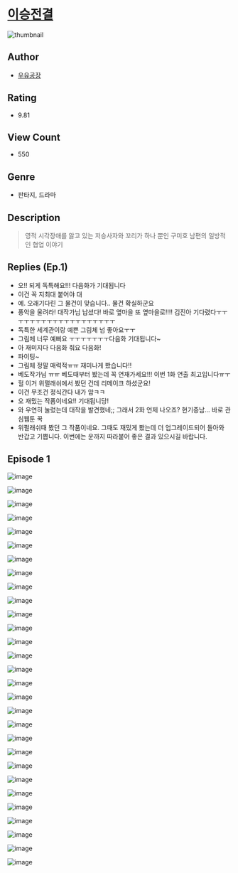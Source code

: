 # [이승전결](https://comic.naver.com/challenge/list?titleId=809941)
![thumbnail](https://image-comic.pstatic.net/user_contents_data/challenge_comic/2023/05/23/342062/upload_4050813288210523188_480x623.jpeg)

## Author
- [우유공장](https://comic.naver.com/artistTitle?id=342062)

## Rating
- 9.81

## View Count
- 550

## Genre
- 판타지, 드라마

## Description
> 영적 시각장애를 앓고 있는 저승사자와 꼬리가 하나 뿐인 구미호 남편의 일방적인 협업 이야기

## Replies (Ep.1)
- 오!! 되게 독특해요!!! 다음화가 기대됩니다
- 이건 꼭 지최대 붙어야 대
- 예. 오래기다린 그 물건이 맞습니다.. 물건 확실하군요
- 풍악을 울려라! 대작가님 납셨다! 바로 옆마을 또 옆마을로!!!! 김진아 기다렸다ㅜㅜㅜㅜㅜㅜㅜㅜㅜㅜㅜㅜㅜㅜㅜㅜㅜㅜㅜ
- 독특한 세계관이랑 예쁜 그림체 넘 좋아요ㅜㅜ
- 그림체 너무 예뻐요 ㅜㅜㅜㅜㅜㅜㅜ다음화 기대됩니다~
- 아 재미지다 다음화 줘요 다음화!
- 파이팅~
- 그림체 정말 매력적ㅠㅠ 재미나게 봤습니다!!
- 베도작가님 ㅠㅠ 베도때부터 봤는데 꼭 연재가세요!!! 이번 1화 연출 최고입니다ㅠㅜ
- 헐 이거 위펄래쉬에서 봤던 건데 리메이크 하셨군요!
- 이건 무조건 정식간다 내가 암ㅋㅋ
- 오 재밌는 작품이네요!! 기대됩니당!
- 와 우연히 눌렀는데 대작을 발견했네;; 그래서 2화 언제 나오죠? 현기증남... 바로 관심웹툰 꾹
- 위펄래쉬때 봤던 그 작품이네요. 그때도 재밌게 봤는데 더 업그레이드되어 돌아와 반갑고 기쁩니다. 이번에는 운까지 따라붙어 좋은 결과 있으시길 바랍니다.

## Episode 1
![image](https://image-comic.pstatic.net/user_contents_data/challenge_comic/2023/05/23/342062/upload_3847028893343297636.jpeg)

![image](https://image-comic.pstatic.net/user_contents_data/challenge_comic/2023/05/23/342062/upload_7017281345578689124.jpeg)

![image](https://image-comic.pstatic.net/user_contents_data/challenge_comic/2023/05/23/342062/upload_4062581349018645049.jpeg)

![image](https://image-comic.pstatic.net/user_contents_data/challenge_comic/2023/05/23/342062/upload_3919879235228480816.jpeg)

![image](https://image-comic.pstatic.net/user_contents_data/challenge_comic/2023/05/23/342062/upload_7090180086631064626.jpeg)

![image](https://image-comic.pstatic.net/user_contents_data/challenge_comic/2023/05/23/342062/upload_4062582431313901881.jpeg)

![image](https://image-comic.pstatic.net/user_contents_data/challenge_comic/2023/05/23/342062/upload_3978148747278377527.jpeg)

![image](https://image-comic.pstatic.net/user_contents_data/challenge_comic/2023/05/23/342062/upload_4063990896297272114.jpeg)

![image](https://image-comic.pstatic.net/user_contents_data/challenge_comic/2023/05/23/342062/upload_3617062526633850681.jpeg)

![image](https://image-comic.pstatic.net/user_contents_data/challenge_comic/2023/05/23/342062/upload_3473231228041781859.jpeg)

![image](https://image-comic.pstatic.net/user_contents_data/challenge_comic/2023/05/23/342062/upload_3918757539359307057.jpeg)

![image](https://image-comic.pstatic.net/user_contents_data/challenge_comic/2023/05/23/342062/upload_3833237507734254130.jpeg)

![image](https://image-comic.pstatic.net/user_contents_data/challenge_comic/2023/05/23/342062/upload_7363439685130465891.jpeg)

![image](https://image-comic.pstatic.net/user_contents_data/challenge_comic/2023/05/23/342062/upload_3617856580134319417.jpeg)

![image](https://image-comic.pstatic.net/user_contents_data/challenge_comic/2023/05/23/342062/upload_7305742816002520630.jpeg)

![image](https://image-comic.pstatic.net/user_contents_data/challenge_comic/2023/05/23/342062/upload_3760564204334048565.jpeg)

![image](https://image-comic.pstatic.net/user_contents_data/challenge_comic/2023/05/23/342062/upload_7004050925718354022.jpeg)

![image](https://image-comic.pstatic.net/user_contents_data/challenge_comic/2023/05/23/342062/upload_7148396117866603318.jpeg)

![image](https://image-comic.pstatic.net/user_contents_data/challenge_comic/2023/05/23/342062/upload_7291666691932841010.jpeg)

![image](https://image-comic.pstatic.net/user_contents_data/challenge_comic/2023/05/23/342062/upload_4049352214125491765.jpeg)

![image](https://image-comic.pstatic.net/user_contents_data/challenge_comic/2023/05/23/342062/upload_3833514597549172024.jpeg)

![image](https://image-comic.pstatic.net/user_contents_data/challenge_comic/2023/05/23/342062/upload_3847310139945267767.jpeg)

![image](https://image-comic.pstatic.net/user_contents_data/challenge_comic/2023/05/23/342062/upload_4120849945452492087.jpeg)

![image](https://image-comic.pstatic.net/user_contents_data/challenge_comic/2023/05/23/342062/upload_7219612589804041777.jpeg)

![image](https://image-comic.pstatic.net/user_contents_data/challenge_comic/2023/05/23/342062/upload_7003717777956693350.jpeg)

![image](https://image-comic.pstatic.net/user_contents_data/challenge_comic/2023/05/23/342062/upload_3618421737670140976.jpeg)

![image](https://image-comic.pstatic.net/user_contents_data/challenge_comic/2023/05/23/342062/upload_7365135140633195314.jpeg)

![image](https://image-comic.pstatic.net/user_contents_data/challenge_comic/2023/05/23/342062/upload_3472898058888821043.jpeg)

![image](https://image-comic.pstatic.net/user_contents_data/challenge_comic/2023/05/23/342062/upload_7149574601041327204.jpeg)

